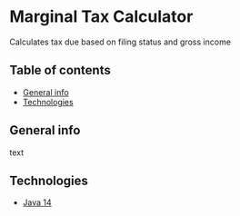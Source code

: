 # Marginal Tax Calculator
 Calculates tax due based on filing status and gross income

## Table of contents
* [General info](#general-info)
* [Technologies](#technologies)

## General info
text

## Technologies
* <a href="https://jdk.java.net/java-se-ri/14">Java 14</a>





